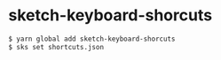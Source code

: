 # sketch-keyboard-shorcuts

```sh
$ yarn global add sketch-keyboard-shorcuts
$ sks set shortcuts.json
```
